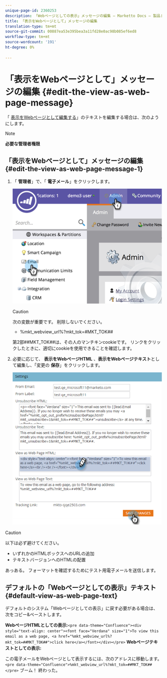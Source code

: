 ```yaml
---
unique-page-id: 2360253
description: 「Webページとしての表示」メッセージの編集 — Marketto Docs — 製品ドキュメント
title: 「表示をWebページとして」メッセージの編集
translation-type: tm+mt
source-git-commit: 00887ea53e395bea3a11fd28e0ac98b085ef6ed8
workflow-type: tm+mt
source-wordcount: '191'
ht-degree: 0%

---
```



# 「表示をWebページとして」メッセージの編集 {#edit-the-view-as-web-page-message}

「 [表示をWebページとして編集する](../../../product-docs/email-marketing/general/functions-in-the-editor/add-a-view-as-web-page-link-to-an-email.md)」のテキストを編集する場合は、次のようにします。

>[!NOTE]
>
>**必要な管理者権限**

## 「表示をWebページとして」メッセージの編集 {#edit-the-view-as-web-page-message-1}

1. 「 **管理者**」で、「 **電子メール**」をクリックします。

   ![](assets/image2014-9-18-17-3a13-3a2.png)

   >[!CAUTION]
   >
   >次の変数が重要です。 削除しないでください。
   >
   >    
   >    
   >    * %mkt_webview_url%?mkt_tok=#MKT_TOK##
   >    
   >    
   >第2部##MKT_TOK##は、その人のマンチキンcookieです。 リンクをクリックしたときに、適切にcookieを使用できることを確認します。

1. 必要に応じて、 **表示をWebページHTML** 、**表示をWebページテキスト**として編集し、「変更の **保存**」をクリックします。

   ![](assets/image2016-8-26-14-3a40-3a29.png)

>[!CAUTION]
>
>以下は必ず避けてください。
>
>* いずれかのHTMLボックスへのURLの追加
>* テキストバージョンへのHTMLの配置

>



あっある。 フォーマットを確認するためにテスト用電子メールを送信します。

## デフォルトの「Webページとしての表示」テキスト {#default-view-as-web-page-text}

デフォルトのシステム「Webページとしての表示」に戻す必要がある場合は、次をコピー&amp;ペーストします。

**WebページHTMLとしての表示:**`<pre data-theme="Confluence"><div style="text-align: center"><font face="Verdana" size="1">To view this email as a web page, <a href="%mkt_webview_url%?mkt_tok=##MKT_TOK##">click here</a></font></div></pre>` **Webページテキストとしての表示:**

この電子メールをWebページとして表示するには、次のアドレスに移動します。`<pre data-theme="Confluence">%mkt_webview_url%?mkt_tok=##MKT_TOK##</pre>` ブーム！ 終わった。
